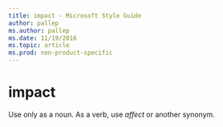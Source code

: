 ```yaml
---
title: impact - Microsoft Style Guide
author: pallep
ms.author: pallep
ms.date: 11/19/2016
ms.topic: article
ms.prod: non-product-specific
---
```


# impact

Use only as a noun. As a verb, use *affect* or another synonym.

